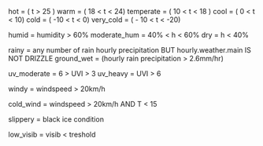 hot = ( t > 25 )
warm = ( 18 < t < 24)
temperate = ( 10 < t < 18 )
cool = ( 0 < t < 10)
cold = ( -10 < t < 0)
very_cold = ( - 10 < t < -20)
 
humid = humidity > 60%
moderate_hum = 40% < h < 60%
dry = h < 40%

rainy = any number of rain hourly precipitation BUT hourly.weather.main  IS NOT DRIZZLE
ground_wet = (hourly rain precipitation > 2.6mm/hr)

uv_moderate = 6 > UVI > 3
uv_heavy = UVI > 6

windy = windspeed > 20km/h

cold_wind = windspeed > 20km/h AND T < 15

slippery = black ice condition

low_visib = visib < treshold
